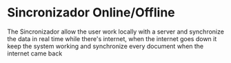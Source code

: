 # Sincronizador Online/Offline

The Sincronizador allow the user work locally with a server and synchronize the data in real time while there's internet, when the internet goes down it keep the system working and synchronize every document when the internet came back